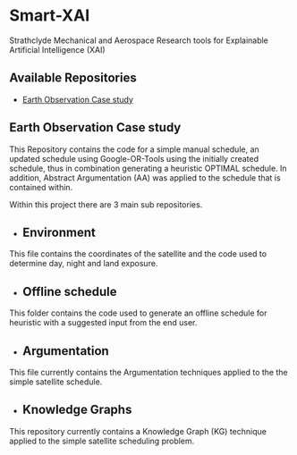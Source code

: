 # Smart-XAI

Strathclyde Mechanical and Aerospace Research tools for Explainable Artificial Intelligence (XAI)

## Available Repositories
* [Earth Observation Case study](https://github.com/strath-ace-labs/smart-xai/tree/main/Earth_Observation_Satellite_Case_Study)


## Earth Observation Case study

This Repository contains the code for a simple manual schedule, an updated schedule using Google-OR-Tools using the 
initially created schedule, thus in combination generating a heuristic OPTIMAL schedule. In addition,
Abstract Argumentation (AA) was applied to the schedule that is contained within.

Within this project there are 3 main sub repositories.

- ## Environment
This file contains the coordinates of the satellite and the code used to determine day, 
night and land exposure.


- ## Offline schedule
This folder contains the code used to generate an offline schedule for heuristic with a suggested input 
from the end user.

- ## Argumentation
This file currently contains the Argumentation techniques applied to the the simple satellite schedule.

- ## Knowledge Graphs
This repository currently contains a Knowledge Graph (KG) technique applied to the simple satellite scheduling problem. 

        


